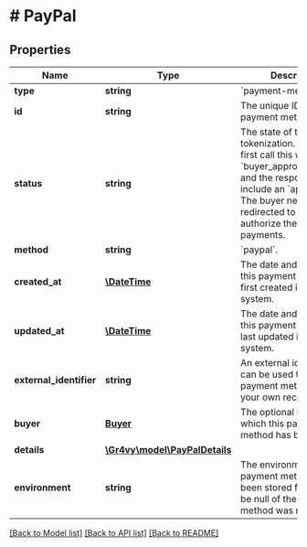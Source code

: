 # # PayPal

## Properties

Name | Type | Description | Notes
------------ | ------------- | ------------- | -------------
**type** | **string** | &#x60;payment-method&#x60;. | [optional]
**id** | **string** | The unique ID of the payment method. | [optional]
**status** | **string** | The state of the account tokenization. After the first call this will be set to &#x60;buyer_approval_pending&#x60; and the response will include an &#x60;approval_url&#x60;. The buyer needs to be redirected to this URL to authorize the future payments. | [optional]
**method** | **string** | &#x60;paypal&#x60;. | [optional]
**created_at** | [**\DateTime**](\DateTime.md) | The date and time when this payment method was first created in our system. | [optional]
**updated_at** | [**\DateTime**](\DateTime.md) | The date and time when this payment method was last updated in our system. | [optional]
**external_identifier** | **string** | An external identifier that can be used to match the payment method against your own records. | [optional]
**buyer** | [**Buyer**](Buyer.md) | The optional buyer for which this payment method has been stored. | [optional]
**details** | [**\Gr4vy\model\PayPalDetails**](PayPalDetails.md) |  | [optional]
**environment** | **string** | The environment this payment method has been stored for. This will be null of the payment method was not stored. | [optional] [default to ENVIRONMENT_PRODUCTION]

[[Back to Model list]](../../README.md#models) [[Back to API list]](../../README.md#endpoints) [[Back to README]](../../README.md)
